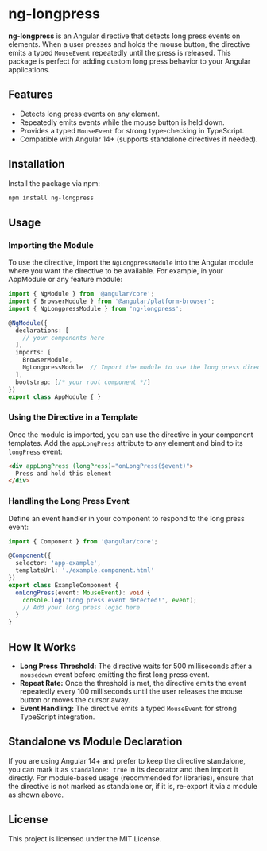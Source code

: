 # ng-longpress

**ng-longpress** is an Angular directive that detects long press events on elements. When a user presses and holds the mouse button, the directive emits a typed `MouseEvent` repeatedly until the press is released. This package is perfect for adding custom long press behavior to your Angular applications.

## Features

- Detects long press events on any element.
- Repeatedly emits events while the mouse button is held down.
- Provides a typed `MouseEvent` for strong type-checking in TypeScript.
- Compatible with Angular 14+ (supports standalone directives if needed).

## Installation

Install the package via npm:

```bash
npm install ng-longpress
```

## Usage

### Importing the Module

To use the directive, import the `NgLongpressModule` into the Angular module where you want the directive to be available. For example, in your AppModule or any feature module:

```typescript
import { NgModule } from '@angular/core';
import { BrowserModule } from '@angular/platform-browser';
import { NgLongpressModule } from 'ng-longpress';

@NgModule({
  declarations: [
    // your components here
  ],
  imports: [
    BrowserModule,
    NgLongpressModule  // Import the module to use the long press directive
  ],
  bootstrap: [/* your root component */]
})
export class AppModule { }
```

### Using the Directive in a Template

Once the module is imported, you can use the directive in your component templates. Add the `appLongPress` attribute to any element and bind to its `longPress` event:

```html
<div appLongPress (longPress)="onLongPress($event)">
  Press and hold this element
</div>
```

### Handling the Long Press Event

Define an event handler in your component to respond to the long press event:

```typescript
import { Component } from '@angular/core';

@Component({
  selector: 'app-example',
  templateUrl: './example.component.html'
})
export class ExampleComponent {
  onLongPress(event: MouseEvent): void {
    console.log('Long press event detected!', event);
    // Add your long press logic here
  }
}
```

## How It Works

- **Long Press Threshold:** The directive waits for 500 milliseconds after a `mousedown` event before emitting the first long press event.
- **Repeat Rate:** Once the threshold is met, the directive emits the event repeatedly every 100 milliseconds until the user releases the mouse button or moves the cursor away.
- **Event Handling:** The directive emits a typed `MouseEvent` for strong TypeScript integration.

## Standalone vs Module Declaration

If you are using Angular 14+ and prefer to keep the directive standalone, you can mark it as `standalone: true` in its decorator and then import it directly. For module-based usage (recommended for libraries), ensure that the directive is not marked as standalone or, if it is, re-export it via a module as shown above.

## License

This project is licensed under the MIT License.
